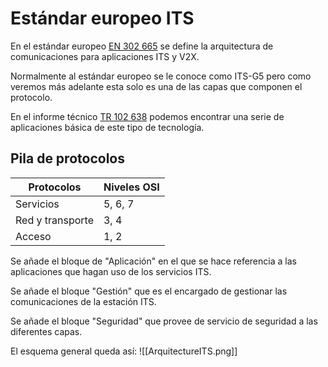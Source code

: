 # Estándar europeo ITS

En el estándar europeo [EN 302 665](https://www.etsi.org/deliver/etsi_en/302600_302699/302665/01.01.01_60/en_302665v010101p.pdf) se define la arquitectura de comunicaciones para aplicaciones ITS y V2X.

Normalmente al estándar europeo se le conoce como ITS-G5 pero como veremos más adelante esta solo es una de las capas que componen el protocolo.

En el informe técnico [TR 102 638](https://www.etsi.org/deliver/etsi_tr/102600_102699/102638/01.01.01_60/tr_102638v010101p.pdf) podemos encontrar una serie de aplicaciones básica de este tipo de tecnología.
## Pila de protocolos

| Protocolos | Niveles OSI |
| -----------| ------------|
| Servicios | 5, 6, 7 |
| Red y transporte | 3, 4 |
| Acceso | 1, 2 |

Se añade el bloque de "Aplicación" en el que se hace referencia a las aplicaciones que hagan uso de los servicios ITS.

Se añade el bloque "Gestión" que es el encargado de gestionar las comunicaciones de la estación ITS.

Se añade el bloque "Seguridad" que provee de servicio de seguridad a las diferentes capas.

El esquema general queda así:
![[ArquitectureITS.png]]

